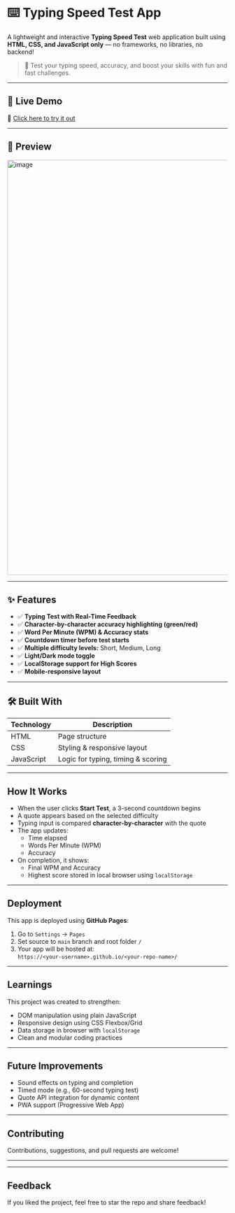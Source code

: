 # ⌨️ Typing Speed Test App

A lightweight and interactive **Typing Speed Test** web application built using **HTML, CSS, and JavaScript only** — no frameworks, no libraries, no backend!

> 🎯 Test your typing speed, accuracy, and boost your skills with fun and fast challenges.

---

## 🚀 Live Demo

🔗 [Click here to try it out](https://bharathraj1905.github.io/Typing-Speed-Test-Using-HTML-CSS-JavaScript/)

---

## 📸 Preview

<img width="1919" height="950" alt="image" src="https://github.com/user-attachments/assets/5d7f63a6-f890-4169-b3e2-ab45daa32645" />


---

## ✨ Features

- ✅ **Typing Test with Real-Time Feedback**
- ✅ **Character-by-character accuracy highlighting (green/red)**
- ✅ **Word Per Minute (WPM) & Accuracy stats**
- ✅ **Countdown timer before test starts**
- ✅ **Multiple difficulty levels:** Short, Medium, Long
- ✅ **Light/Dark mode toggle**
- ✅ **LocalStorage support for High Scores**
- ✅ **Mobile-responsive layout**

---

## 🛠️ Built With

| Technology | Description                        |
|------------|------------------------------------|
| HTML       | Page structure                     |
| CSS        | Styling & responsive layout        |
| JavaScript | Logic for typing, timing & scoring |

---

##  How It Works

- When the user clicks **Start Test**, a 3-second countdown begins
- A quote appears based on the selected difficulty
- Typing input is compared **character-by-character** with the quote
- The app updates:
  - Time elapsed
  - Words Per Minute (WPM)
  - Accuracy
- On completion, it shows:
  - Final WPM and Accuracy
  - Highest score stored in local browser using `localStorage`

---

## Deployment

This app is deployed using **GitHub Pages**:

1. Go to `Settings` → `Pages`
2. Set source to `main` branch and root folder `/`
3. Your app will be hosted at:  
   `https://<your-username>.github.io/<your-repo-name>/`

---

## Learnings

This project was created to strengthen:
- DOM manipulation using plain JavaScript
- Responsive design using CSS Flexbox/Grid
- Data storage in browser with `localStorage`
- Clean and modular coding practices

---

##  Future Improvements

-  Sound effects on typing and completion
-  Timed mode (e.g., 60-second typing test)
- Quote API integration for dynamic content
- PWA support (Progressive Web App)

---

##  Contributing

Contributions, suggestions, and pull requests are welcome!

---

---

##  Feedback

If you liked the project, feel free to star the repo and share feedback!
